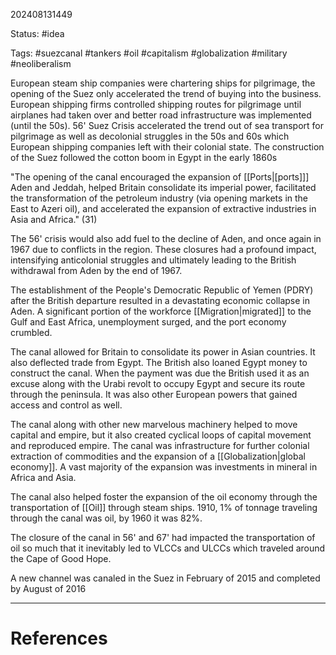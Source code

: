 202408131449

Status: #idea

Tags: #suezcanal #tankers #oil #capitalism #globalization #military #neoliberalism 

 European steam ship companies were chartering ships for pilgrimage, the opening of the Suez only accelerated the trend of buying into the business. European shipping firms controlled shipping routes for pilgrimage until airplanes had taken over and better road infrastructure was implemented (until the 50s). 56' Suez Crisis accelerated the trend out of sea transport for pilgrimage as well as decolonial struggles in the 50s and 60s which European shipping companies left with their colonial state. The construction of the Suez followed the cotton boom in Egypt in the early 1860s

"The opening of the canal encouraged the expansion of [[Ports|[ports]]] Aden and Jeddah, helped Britain consolidate its imperial power, facilitated the transformation of the petroleum industry (via opening markets in the East to Azeri oil), and accelerated the expansion of extractive industries in Asia and Africa." (31)

The 56' crisis would also add fuel to the decline of Aden, and once again in 1967 due to conflicts in the region. These closures had a profound impact, intensifying anticolonial struggles and ultimately leading to the British withdrawal from Aden by the end of 1967. 

 The establishment of the People\'s Democratic Republic of Yemen (PDRY) after the British departure resulted in a devastating economic collapse in Aden. A significant portion of the workforce [[Migration|migrated]] to the Gulf and East Africa, unemployment surged, and the port economy crumbled. 
 
The canal allowed for Britain to consolidate its power in Asian countries. It also deflected trade from Egypt. The British also loaned Egypt money to construct the canal. When the payment was due the British used it as an excuse along with the Urabi revolt to occupy Egypt and secure its route through the peninsula. It was also other European powers that gained access and control as well.

The canal along with other new marvelous machinery helped to move capital and empire, but it also created cyclical loops of capital movement and reproduced empire. The canal was infrastructure for further colonial extraction of commodities and the expansion of a [[Globalization|global economy]]. A vast majority of the expansion was investments in mineral in Africa and Asia.

The canal also helped foster the expansion of the oil economy through the transportation of [[Oil]] through steam ships. 1910, 1% of tonnage traveling through the canal was oil, by 1960 it was 82%.

The closure of the canal in 56' and 67' had impacted the transportation of oil so much that it inevitably led to VLCCs and ULCCs which traveled around the Cape of Good Hope.

A new channel was canaled in the Suez in February of 2015 and completed by August of 2016


---
# References
